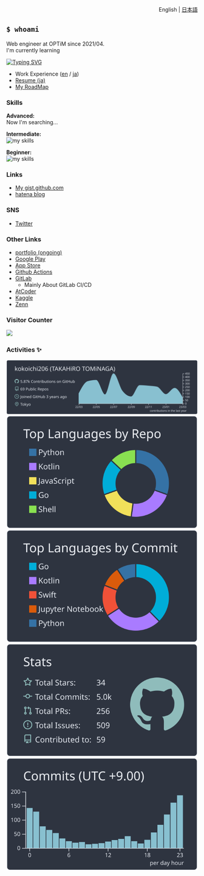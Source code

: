 <p align="right"> 
    English | <a href="./README.ja.md">日本語</a>
</p>

## `$ whoami`

Web engineer at OPTiM since 2021/04.  
I'm currently learning

[![Typing SVG](https://readme-typing-svg.demolab.com?font=Cosmic&size=22&duration=1200&pause=100&color=25AC3C&center=true&vCenter=true&multiline=true&repeat=false&width=435&height=100&lines=Kotlin;Golang;Python+(ML))](https://git.io/typing-svg)

- Work Experience ([en](./aboutme/work_experience_en.md) / [ja](./aboutme/work_experience.md))
- [Resume (ja)](./aboutme/resume.md)
- [My RoadMap](./aboutme/)

### Skills

**Advanced:**  
Now I'm searching...

**Intermediate:**  
<img alt="my skills" src="https://skillicons.dev/icons?theme=light&perline=8&i=kotlin,androidstudio,go,python,bash,git,github,githubactions" />

**Beginner:**  
<img alt="my skills" src="https://skillicons.dev/icons?theme=light&perline=8&i=swift,flutter,ts,js,html,css,vue,firebase,rails,linux,aws,jenkins" />

### Links

- [My gist.github.com](https://gist.github.com/kokoichi206)
- [hatena blog](https://koko206.hatenablog.com/archive)

### SNS

- [Twitter](https://twitter.com/sZfRQcRF6A2kZpJ)

### Other Links

- [portfolio (ongoing)](https://kokoichi206.github.io/kokoichi-portfolio/)
- [Google Play](https://play.google.com/store/apps/developer?id=Takahiro+Tominaga)
- [App Store](https://apps.apple.com/us/developer/takahiro-tominaga/id1619527887)
- [Github Actions](https://github.com/marketplace?type=actions&query=kokoichi206+)
- [GitLab](https://gitlab.com/kokoichi206)
  - Mainly About GitLab CI/CD
- [AtCoder](https://atcoder.jp/users/kokoichi26)
- [Kaggle](https://www.kaggle.com/kokoichi)
- [Zenn](https://zenn.dev/kokoichi206)

### Visitor Counter

[![](https://kokoichi0206.mydns.jp/cgi-bin/counter)](https://github.com/kokoichi206/cgi/issues/3)

### Activities ✨

[![](https://raw.githubusercontent.com/kokoichi206/kokoichi206/main/profile-summary-card-output/nord_dark/0-profile-details.svg)](https://github.com/vn7n24fzkq/github-profile-summary-cards)
[![](https://raw.githubusercontent.com/kokoichi206/kokoichi206/main/profile-summary-card-output/nord_dark/1-repos-per-language.svg)](https://github.com/vn7n24fzkq/github-profile-summary-cards) [![](https://raw.githubusercontent.com/kokoichi206/kokoichi206/main/profile-summary-card-output/nord_dark/2-most-commit-language.svg)](https://github.com/vn7n24fzkq/github-profile-summary-cards)
[![](https://raw.githubusercontent.com/kokoichi206/kokoichi206/main/profile-summary-card-output/nord_dark/3-stats.svg)](https://github.com/vn7n24fzkq/github-profile-summary-cards) [![](https://raw.githubusercontent.com/kokoichi206/kokoichi206/main/profile-summary-card-output/nord_dark/4-productive-time.svg)](https://github.com/vn7n24fzkq/github-profile-summary-cards)
